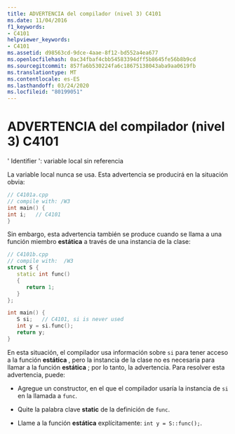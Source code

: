 ```yaml
---
title: ADVERTENCIA del compilador (nivel 3) C4101
ms.date: 11/04/2016
f1_keywords:
- C4101
helpviewer_keywords:
- C4101
ms.assetid: d98563cd-9dce-4aae-8f12-bd552a4ea677
ms.openlocfilehash: 0ac34fbaf4cbb54583394dff5b8645fe56b8b9cd
ms.sourcegitcommit: 857fa6b530224fa6c18675138043aba9aa0619fb
ms.translationtype: MT
ms.contentlocale: es-ES
ms.lasthandoff: 03/24/2020
ms.locfileid: "80199051"
---
```

# <a name="compiler-warning-level-3-c4101"></a>ADVERTENCIA del compilador (nivel 3) C4101

' Identifier ': variable local sin referencia

La variable local nunca se usa. Esta advertencia se producirá en la situación obvia:

```cpp
// C4101a.cpp
// compile with: /W3
int main() {
int i;   // C4101
}
```

Sin embargo, esta advertencia también se produce cuando se llama a una función miembro **estática** a través de una instancia de la clase:

```cpp
// C4101b.cpp
// compile with:  /W3
struct S {
   static int func()
   {
      return 1;
   }
};

int main() {
   S si;   // C4101, si is never used
   int y = si.func();
   return y;
}
```

En esta situación, el compilador usa información sobre `si` para tener acceso a la función **estática** , pero la instancia de la clase no es necesaria para llamar a la función **estática** ; por lo tanto, la advertencia. Para resolver esta advertencia, puede:

- Agregue un constructor, en el que el compilador usaría la instancia de `si` en la llamada a `func`.

- Quite la palabra clave **static** de la definición de `func`.

- Llame a la función **estática** explícitamente: `int y = S::func();`.
